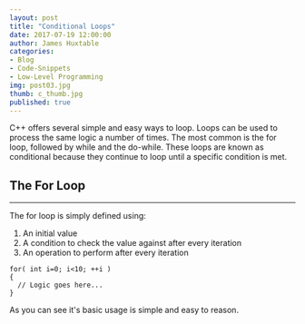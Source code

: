 ```yaml
---
layout: post
title: "Conditional Loops"
date: 2017-07-19 12:00:00
author: James Huxtable
categories:
- Blog
- Code-Snippets
- Low-Level Programming
img: post03.jpg
thumb: c_thumb.jpg
published: true
---
```


C++ offers several simple and easy ways to loop. Loops can be used to process the same logic a number of times. The most common is the for loop, followed by while and the do-while. These loops are known as conditional because they continue to loop until a specific condition is met. <!--more-->

## The For Loop
-----

The for loop is simply defined using:
1. An initial value
2. A condition to check the value against after every iteration
3. An operation to perform after every iteration

```
for( int i=0; i<10; ++i )
{
  // Logic goes here...
}
```

As you can see it's basic usage is simple and easy to reason. 

[hampden]: https://github.com/jekyll/jekyll
